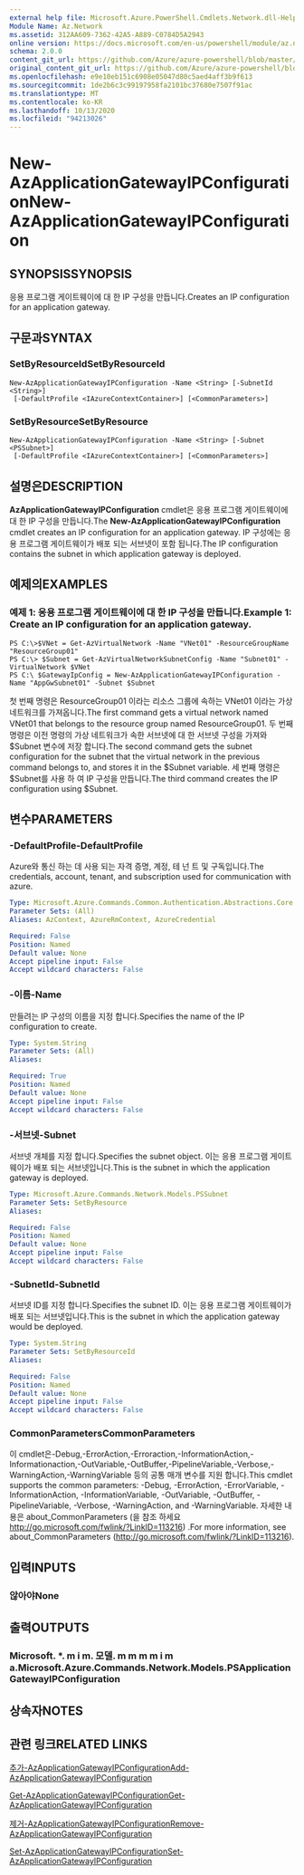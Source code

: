 ```yaml
---
external help file: Microsoft.Azure.PowerShell.Cmdlets.Network.dll-Help.xml
Module Name: Az.Network
ms.assetid: 312AA609-7362-42A5-A889-C0784D5A2943
online version: https://docs.microsoft.com/en-us/powershell/module/az.network/new-azapplicationgatewayipconfiguration
schema: 2.0.0
content_git_url: https://github.com/Azure/azure-powershell/blob/master/src/Network/Network/help/New-AzApplicationGatewayIPConfiguration.md
original_content_git_url: https://github.com/Azure/azure-powershell/blob/master/src/Network/Network/help/New-AzApplicationGatewayIPConfiguration.md
ms.openlocfilehash: e9e10eb151c6908e05047d80c5aed4aff3b9f613
ms.sourcegitcommit: 1de2b6c3c99197958fa2101bc37680e7507f91ac
ms.translationtype: MT
ms.contentlocale: ko-KR
ms.lasthandoff: 10/13/2020
ms.locfileid: "94213026"
---
```

# <span data-ttu-id="10955-101">New-AzApplicationGatewayIPConfiguration</span><span class="sxs-lookup"><span data-stu-id="10955-101">New-AzApplicationGatewayIPConfiguration</span></span>

## <span data-ttu-id="10955-102">SYNOPSIS</span><span class="sxs-lookup"><span data-stu-id="10955-102">SYNOPSIS</span></span>
<span data-ttu-id="10955-103">응용 프로그램 게이트웨이에 대 한 IP 구성을 만듭니다.</span><span class="sxs-lookup"><span data-stu-id="10955-103">Creates an IP configuration for an application gateway.</span></span>

## <span data-ttu-id="10955-104">구문과</span><span class="sxs-lookup"><span data-stu-id="10955-104">SYNTAX</span></span>

### <span data-ttu-id="10955-105">SetByResourceId</span><span class="sxs-lookup"><span data-stu-id="10955-105">SetByResourceId</span></span>
```
New-AzApplicationGatewayIPConfiguration -Name <String> [-SubnetId <String>]
 [-DefaultProfile <IAzureContextContainer>] [<CommonParameters>]
```

### <span data-ttu-id="10955-106">SetByResource</span><span class="sxs-lookup"><span data-stu-id="10955-106">SetByResource</span></span>
```
New-AzApplicationGatewayIPConfiguration -Name <String> [-Subnet <PSSubnet>]
 [-DefaultProfile <IAzureContextContainer>] [<CommonParameters>]
```

## <span data-ttu-id="10955-107">설명은</span><span class="sxs-lookup"><span data-stu-id="10955-107">DESCRIPTION</span></span>
<span data-ttu-id="10955-108">**AzApplicationGatewayIPConfiguration** cmdlet은 응용 프로그램 게이트웨이에 대 한 IP 구성을 만듭니다.</span><span class="sxs-lookup"><span data-stu-id="10955-108">The **New-AzApplicationGatewayIPConfiguration** cmdlet creates an IP configuration for an application gateway.</span></span>
<span data-ttu-id="10955-109">IP 구성에는 응용 프로그램 게이트웨이가 배포 되는 서브넷이 포함 됩니다.</span><span class="sxs-lookup"><span data-stu-id="10955-109">The IP configuration contains the subnet in which application gateway is deployed.</span></span>

## <span data-ttu-id="10955-110">예제의</span><span class="sxs-lookup"><span data-stu-id="10955-110">EXAMPLES</span></span>

### <span data-ttu-id="10955-111">예제 1: 응용 프로그램 게이트웨이에 대 한 IP 구성을 만듭니다.</span><span class="sxs-lookup"><span data-stu-id="10955-111">Example 1: Create an IP configuration for an application gateway.</span></span>
```
PS C:\>$VNet = Get-AzVirtualNetwork -Name "VNet01" -ResourceGroupName "ResourceGroup01"
PS C:\> $Subnet = Get-AzVirtualNetworkSubnetConfig -Name "Subnet01" -VirtualNetwork $VNet 
PS C:\ $GatewayIpConfig = New-AzApplicationGatewayIPConfiguration -Name "AppGwSubnet01" -Subnet $Subnet
```

<span data-ttu-id="10955-112">첫 번째 명령은 ResourceGroup01 이라는 리소스 그룹에 속하는 VNet01 이라는 가상 네트워크를 가져옵니다.</span><span class="sxs-lookup"><span data-stu-id="10955-112">The first command gets a virtual network named VNet01 that belongs to the resource group named ResourceGroup01.</span></span>
<span data-ttu-id="10955-113">두 번째 명령은 이전 명령의 가상 네트워크가 속한 서브넷에 대 한 서브넷 구성을 가져와 $Subnet 변수에 저장 합니다.</span><span class="sxs-lookup"><span data-stu-id="10955-113">The second command gets the subnet configuration for the subnet that the virtual network in the previous command belongs to, and stores it in the $Subnet variable.</span></span>
<span data-ttu-id="10955-114">세 번째 명령은 $Subnet를 사용 하 여 IP 구성을 만듭니다.</span><span class="sxs-lookup"><span data-stu-id="10955-114">The third command creates the IP configuration using $Subnet.</span></span>

## <span data-ttu-id="10955-115">변수</span><span class="sxs-lookup"><span data-stu-id="10955-115">PARAMETERS</span></span>

### <span data-ttu-id="10955-116">-DefaultProfile</span><span class="sxs-lookup"><span data-stu-id="10955-116">-DefaultProfile</span></span>
<span data-ttu-id="10955-117">Azure와 통신 하는 데 사용 되는 자격 증명, 계정, 테 넌 트 및 구독입니다.</span><span class="sxs-lookup"><span data-stu-id="10955-117">The credentials, account, tenant, and subscription used for communication with azure.</span></span>

```yaml
Type: Microsoft.Azure.Commands.Common.Authentication.Abstractions.Core.IAzureContextContainer
Parameter Sets: (All)
Aliases: AzContext, AzureRmContext, AzureCredential

Required: False
Position: Named
Default value: None
Accept pipeline input: False
Accept wildcard characters: False
```

### <span data-ttu-id="10955-118">-이름</span><span class="sxs-lookup"><span data-stu-id="10955-118">-Name</span></span>
<span data-ttu-id="10955-119">만들려는 IP 구성의 이름을 지정 합니다.</span><span class="sxs-lookup"><span data-stu-id="10955-119">Specifies the name of the IP configuration to create.</span></span>

```yaml
Type: System.String
Parameter Sets: (All)
Aliases:

Required: True
Position: Named
Default value: None
Accept pipeline input: False
Accept wildcard characters: False
```

### <span data-ttu-id="10955-120">-서브넷</span><span class="sxs-lookup"><span data-stu-id="10955-120">-Subnet</span></span>
<span data-ttu-id="10955-121">서브넷 개체를 지정 합니다.</span><span class="sxs-lookup"><span data-stu-id="10955-121">Specifies the subnet object.</span></span>
<span data-ttu-id="10955-122">이는 응용 프로그램 게이트웨이가 배포 되는 서브넷입니다.</span><span class="sxs-lookup"><span data-stu-id="10955-122">This is the subnet in which the application gateway is deployed.</span></span>

```yaml
Type: Microsoft.Azure.Commands.Network.Models.PSSubnet
Parameter Sets: SetByResource
Aliases:

Required: False
Position: Named
Default value: None
Accept pipeline input: False
Accept wildcard characters: False
```

### <span data-ttu-id="10955-123">-SubnetId</span><span class="sxs-lookup"><span data-stu-id="10955-123">-SubnetId</span></span>
<span data-ttu-id="10955-124">서브넷 ID를 지정 합니다.</span><span class="sxs-lookup"><span data-stu-id="10955-124">Specifies the subnet ID.</span></span>
<span data-ttu-id="10955-125">이는 응용 프로그램 게이트웨이가 배포 되는 서브넷입니다.</span><span class="sxs-lookup"><span data-stu-id="10955-125">This is the subnet in which the application gateway would be deployed.</span></span>

```yaml
Type: System.String
Parameter Sets: SetByResourceId
Aliases:

Required: False
Position: Named
Default value: None
Accept pipeline input: False
Accept wildcard characters: False
```

### <span data-ttu-id="10955-126">CommonParameters</span><span class="sxs-lookup"><span data-stu-id="10955-126">CommonParameters</span></span>
<span data-ttu-id="10955-127">이 cmdlet은-Debug,-ErrorAction,-Erroraction,-InformationAction,-Informationaction,-OutVariable,-OutBuffer,-PipelineVariable,-Verbose,-WarningAction,-WarningVariable 등의 공통 매개 변수를 지원 합니다.</span><span class="sxs-lookup"><span data-stu-id="10955-127">This cmdlet supports the common parameters: -Debug, -ErrorAction, -ErrorVariable, -InformationAction, -InformationVariable, -OutVariable, -OutBuffer, -PipelineVariable, -Verbose, -WarningAction, and -WarningVariable.</span></span> <span data-ttu-id="10955-128">자세한 내용은 about_CommonParameters (을 참조 하세요 http://go.microsoft.com/fwlink/?LinkID=113216) .</span><span class="sxs-lookup"><span data-stu-id="10955-128">For more information, see about_CommonParameters (http://go.microsoft.com/fwlink/?LinkID=113216).</span></span>

## <span data-ttu-id="10955-129">입력</span><span class="sxs-lookup"><span data-stu-id="10955-129">INPUTS</span></span>

### <span data-ttu-id="10955-130">않아야</span><span class="sxs-lookup"><span data-stu-id="10955-130">None</span></span>

## <span data-ttu-id="10955-131">출력</span><span class="sxs-lookup"><span data-stu-id="10955-131">OUTPUTS</span></span>

### <span data-ttu-id="10955-132">Microsoft. \*. m i m. 모델. m m m m i m a.</span><span class="sxs-lookup"><span data-stu-id="10955-132">Microsoft.Azure.Commands.Network.Models.PSApplicationGatewayIPConfiguration</span></span>

## <span data-ttu-id="10955-133">상속자</span><span class="sxs-lookup"><span data-stu-id="10955-133">NOTES</span></span>

## <span data-ttu-id="10955-134">관련 링크</span><span class="sxs-lookup"><span data-stu-id="10955-134">RELATED LINKS</span></span>

[<span data-ttu-id="10955-135">추가-AzApplicationGatewayIPConfiguration</span><span class="sxs-lookup"><span data-stu-id="10955-135">Add-AzApplicationGatewayIPConfiguration</span></span>](./Add-AzApplicationGatewayIPConfiguration.md)

[<span data-ttu-id="10955-136">Get-AzApplicationGatewayIPConfiguration</span><span class="sxs-lookup"><span data-stu-id="10955-136">Get-AzApplicationGatewayIPConfiguration</span></span>](./Get-AzApplicationGatewayIPConfiguration.md)

[<span data-ttu-id="10955-137">제거-AzApplicationGatewayIPConfiguration</span><span class="sxs-lookup"><span data-stu-id="10955-137">Remove-AzApplicationGatewayIPConfiguration</span></span>](./Remove-AzApplicationGatewayIPConfiguration.md)

[<span data-ttu-id="10955-138">Set-AzApplicationGatewayIPConfiguration</span><span class="sxs-lookup"><span data-stu-id="10955-138">Set-AzApplicationGatewayIPConfiguration</span></span>](./Set-AzApplicationGatewayIPConfiguration.md)


